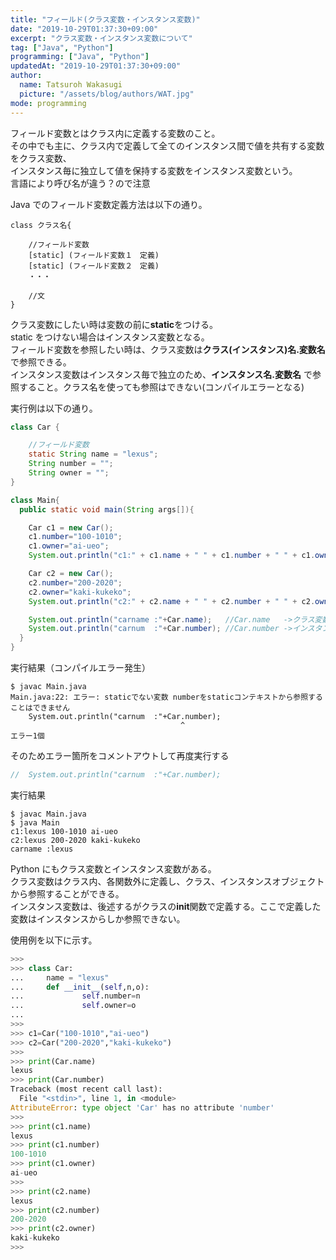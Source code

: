 ```yaml
---
title: "フィールド(クラス変数・インスタンス変数)"
date: "2019-10-29T01:37:30+09:00"
excerpt: "クラス変数・インスタンス変数について"
tag: ["Java", "Python"]
programming: ["Java", "Python"]
updatedAt: "2019-10-29T01:37:30+09:00"
author:
  name: Tatsuroh Wakasugi
  picture: "/assets/blog/authors/WAT.jpg"
mode: programming
---
```


フィールド変数とはクラス内に定義する変数のこと。  
その中でも主に、クラス内で定義して全てのインスタンス間で値を共有する変数をクラス変数、  
インスタンス毎に独立して値を保持する変数をインスタンス変数という。  
言語により呼び名が違う？ので注意

<div class="note_content_by_programming_language" id="note_content_Java">

Java でのフィールド変数定義方法は以下の通り。

```
class クラス名{

    //フィールド変数
    [static] (フィールド変数１　定義)
    [static] (フィールド変数２　定義)
    ・・・

    //文
}
```

クラス変数にしたい時は変数の前に**static**をつける。  
static をつけない場合はインスタンス変数となる。  
フィールド変数を参照したい時は、クラス変数は**クラス(インスタンス)名.変数名**で参照できる。  
インスタンス変数はインスタンス毎で独立のため、**インスタンス名.変数名** で参照すること。クラス名を使っても参照はできない(コンパイルエラーとなる)

実行例は以下の通り。

```java
class Car {

    //フィールド変数
    static String name = "lexus";
    String number = "";
    String owner = "";
}

class Main{
  public static void main(String args[]){

    Car c1 = new Car();
    c1.number="100-1010";
    c1.owner="ai-ueo";
    System.out.println("c1:" + c1.name + " " + c1.number + " " + c1.owner);

    Car c2 = new Car();
    c2.number="200-2020";
    c2.owner="kaki-kukeko";
    System.out.println("c2:" + c2.name + " " + c2.number + " " + c2.owner);

    System.out.println("carname :"+Car.name);   //Car.name   ->クラス変数なのでクラス名.変数名で参照できる
    System.out.println("carnum  :"+Car.number); //Car.number ->インスタンス変数なのでクラス名からは参照できない(エラー)
  }
}
```

実行結果（コンパイルエラー発生）

```
$ javac Main.java
Main.java:22: エラー: staticでない変数 numberをstaticコンテキストから参照することはできません
    System.out.println("carnum  :"+Car.number);
                                      ^
エラー1個
```

そのためエラー箇所をコメントアウトして再度実行する

```java
//  System.out.println("carnum  :"+Car.number);
```

実行結果

```
$ javac Main.java
$ java Main
c1:lexus 100-1010 ai-ueo
c2:lexus 200-2020 kaki-kukeko
carname :lexus
```

</div>
<div class="note_content_by_programming_language" id="note_content_Python">

Python にもクラス変数とインスタンス変数がある。  
クラス変数はクラス内、各関数外に定義し、クラス、インスタンスオブジェクトから参照することができる。  
インスタンス変数は、後述するがクラスの**init**関数で定義する。ここで定義した変数はインスタンスからしか参照できない。

使用例を以下に示す。

```python
>>>
>>> class Car:
...     name = "lexus"
...     def __init__(self,n,o):
...             self.number=n
...             self.owner=o
...
>>>
>>> c1=Car("100-1010","ai-ueo")
>>> c2=Car("200-2020","kaki-kukeko")
>>>
>>> print(Car.name)
lexus
>>> print(Car.number)
Traceback (most recent call last):
  File "<stdin>", line 1, in <module>
AttributeError: type object 'Car' has no attribute 'number'
>>>
>>> print(c1.name)
lexus
>>> print(c1.number)
100-1010
>>> print(c1.owner)
ai-ueo
>>>
>>> print(c2.name)
lexus
>>> print(c2.number)
200-2020
>>> print(c2.owner)
kaki-kukeko
>>>
```

</div>
